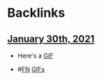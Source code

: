 
# Backlinks
## [January 30th, 2021](<January 30th, 2021.md>)
- Here's a [GIF]([GIFs](<GIFs.md>))

- #[FN](<FN.md>) [GIFs](<GIFs.md>)

